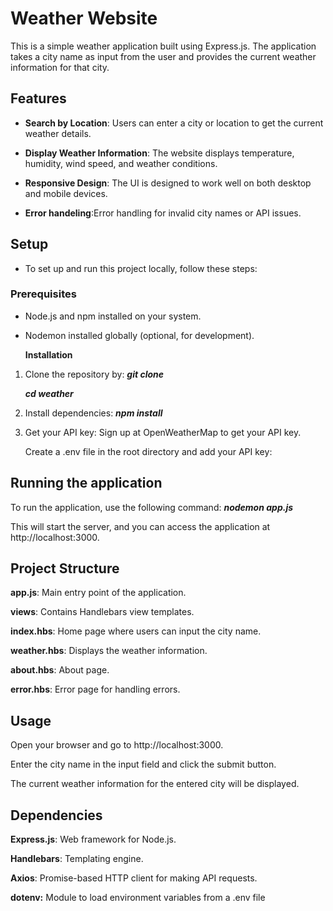 # Weather Website

This is a simple weather application built using Express.js. The application takes a city name as input from the user and provides the current weather information for that city.
## Features

- **Search by Location**: Users can enter a city or location to get the current weather details.

- **Display Weather Information**: The website displays temperature, humidity, wind speed, and weather conditions.

- **Responsive Design**: The UI is designed to work well on both desktop and mobile devices.
  
- **Error handeling**:Error handling for invalid city names or API issues.

## Setup
- To set up and run this project locally, follow these steps:

### Prerequisites
- Node.js and npm installed on your system.

- Nodemon installed globally (optional, for development).

  **Installation**
 1. Clone the repository by:
     ***git clone <repository-url>***
    
      ***cd weather***
    
3. Install dependencies:
   ***npm install***
5. Get your API key:
     Sign up at OpenWeatherMap to get your API key.
   
     Create a .env file in the root directory and add your API key:
   
   
## Running the application
To run the application, use the following command:
 ***nodemon app.js***
   
 This will start the server, and you can access the application at http://localhost:3000.


 

## Project Structure
**app.js**: Main entry point of the application.

**views**: Contains Handlebars view templates.

**index.hbs**: Home page where users can input the city name.

**weather.hbs**: Displays the weather information.

**about.hbs**: About page.

**error.hbs**: Error page for handling errors.

## Usage
Open your browser and go to http://localhost:3000.

Enter the city name in the input field and click the submit button.

The current weather information for the entered city will be displayed.

## Dependencies
**Express.js**: Web framework for Node.js.

**Handlebars**: Templating engine.

**Axios**: Promise-based HTTP client for making API requests.

**dotenv:** Module to load environment variables from a .env file









  



